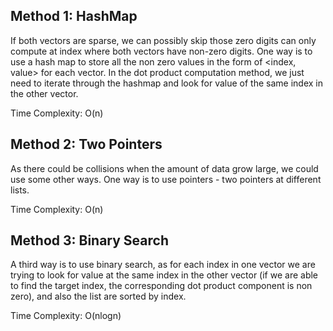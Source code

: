 ## Method 1: HashMap

If both vectors are sparse, we can possibly skip those zero digits can only compute at index where both vectors have non-zero digits. 
One way is to use a hash map to store all the non zero values in the form of <index, value> for each vector. In the dot product
computation method, we just need to iterate through the hashmap and look for value of the same index in the other vector.

Time Complexity: O(n)

## Method 2: Two Pointers 

As there could be collisions when the amount of data grow large, we could use some other ways. One way is to use pointers - two pointers
at different lists.

Time Complexity: O(n)

## Method 3: Binary Search

A third way is to use binary search, as for each index in one vector we are trying to look for value at the same index in the other 
vector (if we are able to find the target index, the corresponding dot product component is non zero), and also the list are sorted
by index.

Time Complexity: O(nlogn)
